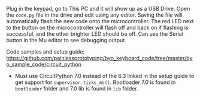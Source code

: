 Plug in the keypad, go to This PC and it will show up as a USB Drive. Open the `code.py` file in the drive and edit using any editor. Saving the file will automatically flash the new code onto the microcontroller. The red LED next to the button on the microcontroller will flash off and back on if flashing is successful, and the other brighter LED should be off. Can use the Serial button in the Mu editor to see debugging output.

Code samples and setup guide: https://github.com/painlessprototyping/byo_keyboard_code/tree/master/byo_sample_code/circuit_python
* Must use CircuitPython 7.0 instead of the 6.3 linked in the setup guide to get support for `supervisor.ticks_ms()`. Bootloader 7.0 is found in `bootloader` folder and 7.0 lib is found in `lib` folder.
